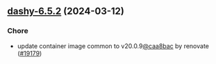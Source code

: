

## [dashy-6.5.2](https://github.com/truecharts/charts/compare/dashy-6.5.1...dashy-6.5.2) (2024-03-12)

### Chore



- update container image common to v20.0.9[@caa8bac](https://github.com/caa8bac) by renovate ([#19179](https://github.com/truecharts/charts/issues/19179))